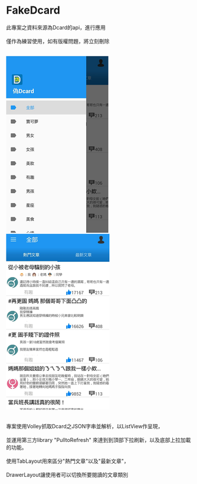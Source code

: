 # FakeDcard<br>
此專案之資料來源為Dcard的api，進行應用<br><br>
僅作為練習使用，如有版權問題，將立刻刪除<br><br>


![dcard1](https://github.com/WaKuei/FakeDcard/blob/master/dcard1.png "dcard1") 
![dcard2](https://github.com/WaKuei/FakeDcard/blob/master/dcard2.png "dcard2")<br><br>

專案使用Volley抓取Dcard之JSON字串並解析，以ListView作呈現，<br><br>
並運用第三方library "PulltoRefresh" 來達到到頂部下拉刷新，以及底部上拉加載的功能。<br><br>
使用TabLayout用來區分"熱門文章"以及"最新文章"，<br><br>
DrawerLayout讓使用者可以切換所要閱讀的文章類別<br><br>

